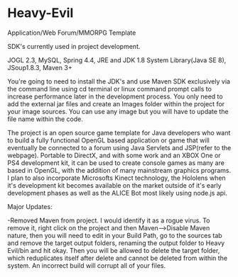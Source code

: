 # Heavy-Evil
Application/Web Forum/MMORPG Template


SDK's currently used in project development.

JOGL 2.3,
MySQL,
Spring 4.4,
JRE and JDK 1.8 System Library(Java SE 8),
JSoup1.8.3,
Maven 3+

  You're going to need to install the JDK's and use Maven SDK exclusively via the command line using cd terminal or linux command prompt calls to increase performance later in the development process. You only need to add the external jar files and create an Images folder within the project for your image sources. You can use any image but you will have to update the file name within the code.  

  The project is an open source game template for Java developers who want to build a fully functional OpenGL based application or game that will eventually be connected to a forum using Java Servlets and JSP(refer to the webpage). Portable to DirectX, and with some work and an XBOX One or PS4 development kit, it can be used to create console games as many are based in OpenGL, with the addition of many mainstream graphics programs. I plan to also incorporate Microsofts Kinect technology, the Hololens when it's development kit becomes available on the market outside of it's early development phases as well as the ALICE Bot most likely using node.js api. 

Major Updates:

-Removed Maven from project. I would identify it as a rogue virus. To remove it, right click on the project and then Maven-->Disable Maven nature, then you will need to edit in your Build Path, go to the sources tab and remove the target output folders, renaming the output folder to Heavy Evil/bin and hit okay. Then you will be allowed to delete the target folder, which reduplicates itself after delete and cannot be deleted from within the system. An incorrect build will corrupt all of your files. 
